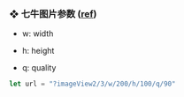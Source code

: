 ### ❖ 七牛图片参数 ([ref](https://blog.qiniu.com/archives/5500))

- w: width

- h: height

- q: quality
```js
let url = "?imageView2/3/w/200/h/100/q/90"
```